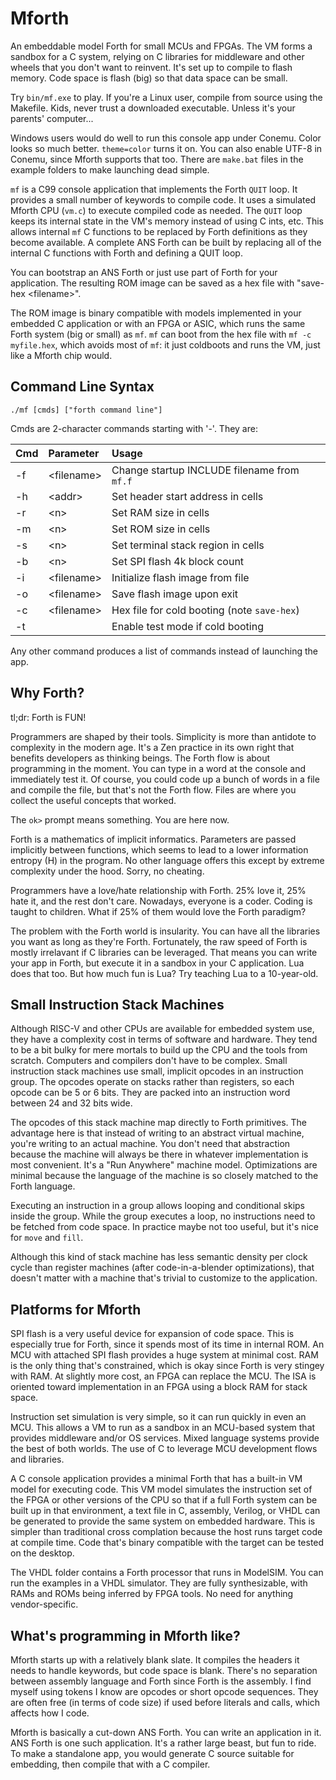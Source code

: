 # Mforth

An embeddable model Forth for small MCUs and FPGAs.
The VM forms a sandbox for a C system,
relying on C libraries for middleware and other wheels that you don't want to reinvent.
It's set up to compile to flash memory. Code space is flash (big) so that data space can be small.

Try `bin/mf.exe` to play. If you're a Linux user, compile from source using the Makefile.
Kids, never trust a downloaded executable. Unless it's your parents' computer...

Windows users would do well to run this console app under Conemu.
Color looks so much better. `theme=color` turns it on.
You can also enable UTF-8 in Conemu, since Mforth supports that too.
There are `make.bat` files in the example folders to make launching dead simple.

`mf` is a C99 console application that implements the Forth `QUIT` loop. It provides a small number of keywords to compile code.
It uses a simulated Mforth CPU (`vm.c`) to execute compiled code as needed.
The `QUIT` loop keeps its internal state in the VM's memory instead of using C ints, etc.
This allows internal `mf` C functions to be replaced by Forth definitions as they become available.
A complete ANS Forth can be built by replacing all of the internal C functions with Forth and defining a QUIT loop.

You can bootstrap an ANS Forth or just use part of Forth for your application.
The resulting ROM image can be saved as a hex file with "save-hex \<filename\>".

The ROM image is binary compatible with models implemented in your embedded C application
or with an FPGA or ASIC, which runs the same Forth system (big or small) as `mf`.
`mf` can boot from the hex file with `mf -c myfile.hex`, which avoids most of `mf`: it just coldboots and runs the VM, just like a Mforth chip would.

## Command Line Syntax

`./mf [cmds] ["forth command line"]`

Cmds are 2-character commands starting with '-'. They are:

| Cmd | Parameter    | Usage                                       |
| --- |:-------------|:------------------------------------------- |
| -f  | \<filename\> | Change startup INCLUDE filename from `mf.f` |
| -h  | \<addr\>     | Set header start address in cells           |
| -r  | \<n\>        | Set RAM size in cells                       |
| -m  | \<n\>        | Set ROM size in cells                       |
| -s  | \<n\>        | Set terminal stack region in cells          |
| -b  | \<n\>        | Set SPI flash 4k block count                |
| -i  | \<filename\> | Initialize flash image from file            |
| -o  | \<filename\> | Save flash image upon exit                  |
| -c  | \<filename\> | Hex file for cold booting (note `save-hex`) |
| -t  |              | Enable test mode if cold booting            |

Any other command produces a list of commands instead of launching the app.

## Why Forth?

tl;dr: Forth is FUN!

Programmers are shaped by their tools.
Simplicity is more than antidote to complexity in the modern age.
It's a Zen practice in its own right that benefits developers as thinking beings.
The Forth flow is about programming in the moment.
You can type in a word at the console and immediately test it.
Of course, you could code up a bunch of words in a file and compile the file,
but that's not the Forth flow.
Files are where you collect the useful concepts that worked.

The `ok>` prompt means something. You are here now.

Forth is a mathematics of implicit informatics. Parameters are passed implicitly between functions,
which seems to lead to a lower information entropy (H) in the program.
No other language offers this except by extreme complexity under the hood. Sorry, no cheating.

Programmers have a love/hate relationship with Forth. 25% love it, 25% hate it, and the rest don't care.
Nowadays, everyone is a coder. Coding is taught to children.
What if 25% of them would love the Forth paradigm?

The problem with the Forth world is insularity.
You can have all the libraries you want as long as they're Forth.
Fortunately, the raw speed of Forth is mostly irrelavant if C libraries can be leveraged.
That means you can write your app in Forth, but execute it in a sandbox in your C application.
Lua does that too. But how much fun is Lua? Try teaching Lua to a 10-year-old.

## Small Instruction Stack Machines

Although RISC-V and other CPUs are available for embedded system use,
they have a complexity cost in terms of software and hardware.
They tend to be a bit bulky for mere mortals to build up the CPU and the tools from scratch.
Computers and compilers don't have to be complex.
Small instruction stack machines use small, implicit opcodes in an instruction group.
The opcodes operate on stacks rather than registers, so each opcode can be 5 or 6 bits.
They are packed into an instruction word between 24 and 32 bits wide.

The opcodes of this stack machine map directly to Forth primitives.
The advantage here is that instead of writing to an abstract virtual machine,
you're writing to an actual machine.
You don't need that abstraction because the machine will always be there
in whatever implementation is most convenient.
It's a "Run Anywhere" machine model.
Optimizations are minimal because the language of the machine is so closely matched to the Forth language.

Executing an instruction in a group allows looping and conditional skips inside the group.
While the group executes a loop, no instructions need to be fetched from code space.
In practice maybe not too useful, but it's nice for `move` and `fill`.

Although this kind of stack machine has less semantic density per clock cycle than register machines
(after code-in-a-blender optimizations),
that doesn't matter with a machine that's trivial to customize to the application.

## Platforms for Mforth

SPI flash is a very useful device for expansion of code space.
This is especially true for Forth, since it spends most of its time in internal ROM.
An MCU with attached SPI flash provides a huge system at minimal cost.
RAM is the only thing that's constrained, which is okay since Forth is very stingey with RAM.
At slightly more cost, an FPGA can replace the MCU.
The ISA is oriented toward implementation in an FPGA using a block RAM for stack space.

Instruction set simulation is very simple, so it can run quickly in even an MCU.
This allows a VM to run as a sandbox in an MCU-based system that provides middleware and/or OS services.
Mixed language systems provide the best of both worlds.
The use of C to leverage MCU development flows and libraries.

A C console application provides a minimal Forth that has a built-in VM model for executing code.
This VM model simulates the instruction set of the FPGA or other versions of the CPU so that
if a full Forth system can be built up in that environment, a text file in C, assembly, Verilog, or VHDL
can be generated to provide the same system on embedded hardware.
This is simpler than traditional cross complation because the host runs target code at compile time.
Code that's binary compatible with the target can be tested on the desktop.

The VHDL folder contains a Forth processor that runs in ModelSIM. You can run the examples in a VHDL simulator.
They are fully synthesizable, with RAMs and ROMs being inferred by FPGA tools. No need for anything vendor-specific.  

## What's programming in Mforth like?

Mforth starts up with a relatively blank slate.
It compiles the headers it needs to handle keywords, but code space is blank.
There's no separation between assembly language and Forth since Forth is the assembly.
I find myself using tokens I know are opcodes or short opcode sequences.
They are often free (in terms of code size) if used before literals and calls,
which affects how I code.

Mforth is basically a cut-down ANS Forth. You can write an application in it.
ANS Forth is one such application. It's a rather large beast, but fun to ride.
To make a standalone app, you would generate C source suitable for embedding,
then compile that with a C compiler.

